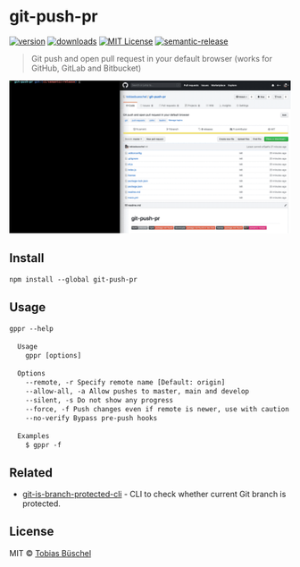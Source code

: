 # git-push-pr

[![version](https://img.shields.io/npm/v/git-push-pr.svg?style=flat-square)](http://npm.im/git-push-pr)
[![downloads](https://img.shields.io/npm/dm/git-push-pr.svg?style=flat-square)](http://npm-stat.com/charts.html?package=git-push-pr)
[![MIT License](https://img.shields.io/npm/l/git-push-pr.svg?style=flat-square)](http://opensource.org/licenses/MIT)
[![semantic-release](https://img.shields.io/badge/%20%20%F0%9F%93%A6%F0%9F%9A%80-semantic--release-e10079.svg?style=flat-square)](https://github.com/semantic-release/semantic-release)

> Git push and open pull request in your default browser (works for GitHub, GitLab and Bitbucket)

![demo](./demo.gif)

## Install

```shell
npm install --global git-push-pr
```

## Usage

```shell
gppr --help

  Usage
    gppr [options]

  Options
    --remote, -r Specify remote name [Default: origin]
    --allow-all, -a Allow pushes to master, main and develop
    --silent, -s Do not show any progress
    --force, -f Push changes even if remote is newer, use with caution
    --no-verify Bypass pre-push hooks

  Examples
    $ gppr -f
```

## Related

- [git-is-branch-protected-cli](https://github.com/tobiasbueschel/git-is-branch-protected-cli) - CLI to check whether current Git branch is protected.

## License

MIT © [Tobias Büschel](https://github.com/tobiasbueschel)
